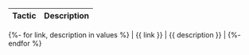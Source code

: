 |Tactic|Description|
|---|---|
{%- for link, description in values %}
| {{ link }} | {{ description }}  |
{%- endfor %}
